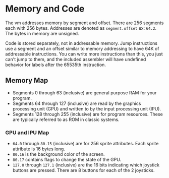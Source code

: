 # Memory and Code
The vm addresses memory by segment and offset. There are 256 segments each with 256 bytes. Addresses are denoted as `segment.offset` ex: `64.2`. The bytes in memory are unsigned.

Code is stored separately, not in addressable memory. Jump instructions use a segment and an offset similar to memory addressing to have 64K of addressable instructions. You can write more instructions than this, you just can't jump to them, and the included assembler will have undefined behavior for labels after the 65535th instruction.

## Memory Map
- Segments 0 through 63 (inclusive) are general purpose RAM for your program.
- Segments 64 through 127 (inclusive) are read by the graphics processing unit (GPU) and written to by the input processing unit (IPU).
- Segments 128 through 255 (inclusive) are for program resources. These are typically referred to as ROM in classic systems.

### GPU and IPU Map
- `64.0` through `80.15` (inclusive) are for 256 sprite attributes. Each sprite attribute is 16 bytes long.
- `80.16` is the background color of the screen.
- `80.17` contains flags to change the state of the GPU.
- `127.0` through `127.1` (inclusive) are the 16 bits indicating which joystick buttons are pressed. There are 8 buttons for each of the 2 joysticks.

